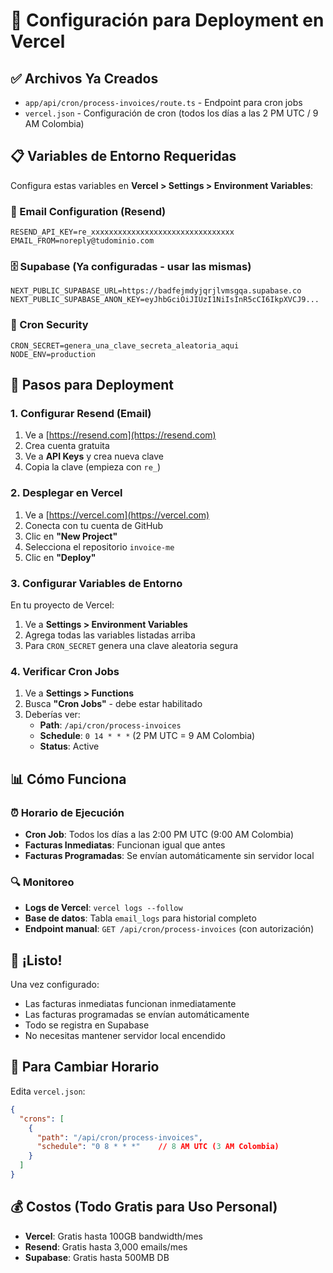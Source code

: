 # 🚀 Configuración para Deployment en Vercel

## ✅ Archivos Ya Creados
- `app/api/cron/process-invoices/route.ts` - Endpoint para cron jobs
- `vercel.json` - Configuración de cron (todos los días a las 2 PM UTC / 9 AM Colombia)

## 📋 Variables de Entorno Requeridas

Configura estas variables en **Vercel > Settings > Environment Variables**:

### 🔑 Email Configuration (Resend)
```env
RESEND_API_KEY=re_xxxxxxxxxxxxxxxxxxxxxxxxxxxxxxxx
EMAIL_FROM=noreply@tudominio.com
```

### 🗄️ Supabase (Ya configuradas - usar las mismas)
```env
NEXT_PUBLIC_SUPABASE_URL=https://badfejmdyjqrjlvmsgqa.supabase.co
NEXT_PUBLIC_SUPABASE_ANON_KEY=eyJhbGciOiJIUzI1NiIsInR5cCI6IkpXVCJ9...
```

### 🔐 Cron Security
```env
CRON_SECRET=genera_una_clave_secreta_aleatoria_aqui
NODE_ENV=production
```

## 🎯 Pasos para Deployment

### 1. Configurar Resend (Email)
1. Ve a [https://resend.com](https://resend.com)
2. Crea cuenta gratuita
3. Ve a **API Keys** y crea nueva clave
4. Copia la clave (empieza con `re_`)

### 2. Desplegar en Vercel
1. Ve a [https://vercel.com](https://vercel.com)
2. Conecta con tu cuenta de GitHub
3. Clic en **"New Project"**
4. Selecciona el repositorio `invoice-me`
5. Clic en **"Deploy"**

### 3. Configurar Variables de Entorno
En tu proyecto de Vercel:
1. Ve a **Settings > Environment Variables**
2. Agrega todas las variables listadas arriba
3. Para `CRON_SECRET` genera una clave aleatoria segura

### 4. Verificar Cron Jobs
1. Ve a **Settings > Functions**
2. Busca **"Cron Jobs"** - debe estar habilitado
3. Deberías ver:
   - **Path**: `/api/cron/process-invoices`
   - **Schedule**: `0 14 * * *` (2 PM UTC = 9 AM Colombia)
   - **Status**: Active

## 📊 Cómo Funciona

### ⏰ Horario de Ejecución
- **Cron Job**: Todos los días a las 2:00 PM UTC (9:00 AM Colombia)
- **Facturas Inmediatas**: Funcionan igual que antes
- **Facturas Programadas**: Se envían automáticamente sin servidor local

### 🔍 Monitoreo
- **Logs de Vercel**: `vercel logs --follow`
- **Base de datos**: Tabla `email_logs` para historial completo
- **Endpoint manual**: `GET /api/cron/process-invoices` (con autorización)

## 🎉 ¡Listo!

Una vez configurado:
- Las facturas inmediatas funcionan inmediatamente
- Las facturas programadas se envían automáticamente
- Todo se registra en Supabase
- No necesitas mantener servidor local encendido

## 🔧 Para Cambiar Horario

Edita `vercel.json`:
```json
{
  "crons": [
    {
      "path": "/api/cron/process-invoices",
      "schedule": "0 8 * * *"    // 8 AM UTC (3 AM Colombia)
    }
  ]
}
```

## 💰 Costos (Todo Gratis para Uso Personal)
- **Vercel**: Gratis hasta 100GB bandwidth/mes
- **Resend**: Gratis hasta 3,000 emails/mes  
- **Supabase**: Gratis hasta 500MB DB 